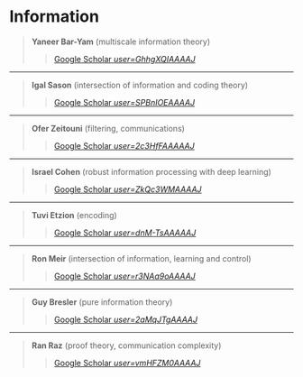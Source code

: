 # Information

> **Yaneer Bar-Yam** (multiscale information theory)
> > [Google Scholar *user=GhhgXQIAAAAJ*](https://scholar.google.com/citations?user=GhhgXQIAAAAJ&hl=en)

---

> **Igal Sason** (intersection of information and coding theory)
> > [Google Scholar *user=SPBnIOEAAAAJ*](https://scholar.google.com/citations?user=SPBnIOEAAAAJ&hl=en)

---

> **Ofer Zeitouni** (filtering, communications)
> > [Google Scholar *user=2c3HfFAAAAAJ*](https://scholar.google.com/citations?user=2c3HfFAAAAAJ&hl=en)

---

> **Israel Cohen** (robust information processing with deep learning)
> > [Google Scholar *user=ZkQc3WMAAAAJ*](https://scholar.google.com/citations?user=ZkQc3WMAAAAJ&hl=en)

---

> **Tuvi Etzion** (encoding)
> > [Google Scholar *user=dnM-TsAAAAAJ*](https://scholar.google.com/citations?user=dnM-TsAAAAAJ&hl=en)

---

> **Ron Meir** (intersection of information, learning and control)
> > [Google Scholar *user=r3NAa9oAAAAJ*](https://scholar.google.com/citations?user=r3NAa9oAAAAJ&hl=en)

---

> **Guy Bresler** (pure information theory)
> > [Google Scholar *user=2aMqJTgAAAAJ*](https://scholar.google.com/citations?user=2aMqJTgAAAAJ&hl=en)

---

> **Ran Raz** (proof theory, communication complexity)
> > [Google Scholar *user=vmHFZM0AAAAJ*](https://scholar.google.com/citations?user=vmHFZM0AAAAJ&hl=en)
